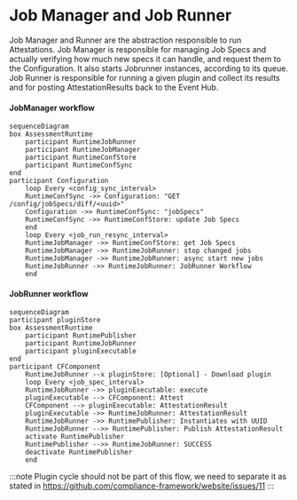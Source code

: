 # Job Manager and Job Runner 
Job Manager and Runner are the abstraction responsible to run Attestations. Job Manager is responsible for managing Job Specs and actually verifying how much new specs it can handle, and request them to the Configuration. It also starts Jobrunner instances, according to its queue. Job Runner is responsible for running a given plugin and collect its results and for posting AttestationResults back to the Event Hub.
#### JobManager workflow
```mermaid
sequenceDiagram
box AssessmentRuntime
    participant RuntimeJobRunner
    participant RuntimeJobManager
    participant RuntimeConfStore
    participant RuntimeConfSync
end
participant Configuration
    loop Every <config_sync_interval>
    RuntimeConfSync ->> Configuration: "GET /config/jobSpecs/diff/<uuid>"
    Configuration ->> RuntimeConfSync: "jobSpecs"
    RuntimeConfSync ->> RuntimeConfStore: update Job Specs
    end
    loop Every <job_run_resync_interval>
    RuntimeJobManager ->> RuntimeConfStore: get Job Specs
    RuntimeJobManager ->> RuntimeJobRunner: stop changed jobs
    RuntimeJobManager ->> RuntimeJobRunner: async start new jobs
    RuntimeJobRunner ->> RuntimeJobRunner: JobRunner Workflow
    end
```

#### JobRunner workflow
```mermaid
sequenceDiagram
participant pluginStore
box AssessmentRuntime
    participant RuntimePublisher
    participant RuntimeJobRunner
    participant pluginExecutable
end
participant CFComponent
    RuntimeJobRunner --x pluginStore: [Optional] - Download plugin
    loop Every <job_spec_interval>
    RuntimeJobRunner ->> pluginExecutable: execute
    pluginExecutable --> CFComponent: Attest
    CFComponent --> pluginExecutable: AttestationResult
    pluginExecutable ->> RuntimeJobRunner: AttestationResult
    RuntimeJobRunner ->> RuntimePublisher: Instantiates with UUID
    RuntimeJobRunner -->> RuntimePublisher: Publish AttestationResult
    activate RuntimePublisher
    RuntimePublisher -->> RuntimeJobRunner: SUCCESS
    deactivate RuntimePublisher
    end
```

:::note
Plugin cycle should not be part of this flow, we need to separate it as stated in https://github.com/compliance-framework/website/issues/11
:::
